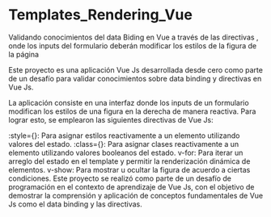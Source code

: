 # Templates_Rendering_Vue
Validando conocimientos del data Biding en Vue a través de las directivas , onde los inputs del formulario deberán modificar los estilos de la figura de la página

Este proyecto es una aplicación Vue Js desarrollada desde cero como parte de un desafío para validar conocimientos sobre data binding y directivas en Vue Js.

La aplicación consiste en una interfaz donde los inputs de un formulario modifican los estilos de una figura en la derecha de manera reactiva. Para lograr esto, se emplearon las siguientes directivas de Vue Js:

:style={}: Para asignar estilos reactivamente a un elemento utilizando valores del estado.
:class={}: Para asignar clases reactivamente a un elemento utilizando valores booleanos del estado.
v-for: Para iterar un arreglo del estado en el template y permitir la renderización dinámica de elementos.
v-show: Para mostrar u ocultar la figura de acuerdo a ciertas condiciones.
Este proyecto se realizó como parte de un desafío de programación en el contexto de aprendizaje de Vue Js, con el objetivo de demostrar la comprensión y aplicación de conceptos fundamentales de Vue Js como el data binding y las directivas.
